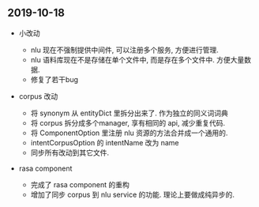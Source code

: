 ## 2019-10-18

-   小改动
    -   nlu 现在不强制提供中间件, 可以注册多个服务, 方便进行管理.
    -   nlu 语料库现在不是存储在单个文件中, 而是存在多个文件中. 方便大量数据.
    -   修复了若干bug

-   corpus 改动
    -   将 synonym 从 entityDict 里拆分出来了. 作为独立的同义词词典
    -   将 corpus 拆分成多个manager, 享有相同的 api, 减少重复代码.
    -   将 ComponentOption 里注册 nlu 资源的方法合并成一个通用的.
    -   intentCorpusOption 的 intentName 改为 name
    -   同步所有改动到其它文件.

-   rasa component
    -   完成了 rasa component 的重构
    -   增加了同步 corpus 到 nlu service 的功能. 理论上要做成纯异步的.